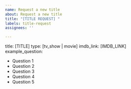 ```yaml
---
name: Request a new title
about: Request a new title
title: "[TITLE REQUEST] "
labels: title-request
assignees: ''

---
```


title: [TITLE]
type: [tv_show | movie]
imdb_link: [IMDB_LINK]
example_question:
  - Question 1
  - Question 2
  - Question 3
  - Question 4
  - Question 5